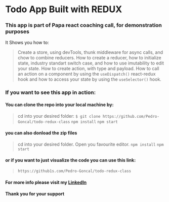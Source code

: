 # Todo App Built with REDUX

### This app is part of **Papa react** coaching call, for demonstration purposes

It Shows you how to:

> Create a store, using devTools, thunk middleware for async calls, and chow to combine reducers.
> How to create a reducer, how to initialize state, industry standart switch case,  and how to use imutability to edit your state.
> How to create action, with type and payload.
> How to call an action on a component by using the `useDispatch()` react-redux hook and how to access your state by using the `useSelector()` hook.


### If you want to see this app in action: 

#### You can clone the repo into your local machine by: 

> cd into your desired folder: 
> `$ git clone https://github.com/Pedro-Goncal/todo-redux-class`
> `npm install`
> `npm start`

#### you can also donload the zip files
> cd into your desired folder.
> Open you favourite editor.
> `npm install`
> `npm start`

#### or if you want to just visualize the code you can use this link:
> `https://github1s.com/Pedro-Goncal/todo-redux-class`




#### For more info please visit my [LinkedIn](https://www.linkedin.com/in/pedro-goncalves88/)


#### Thank you for your support



